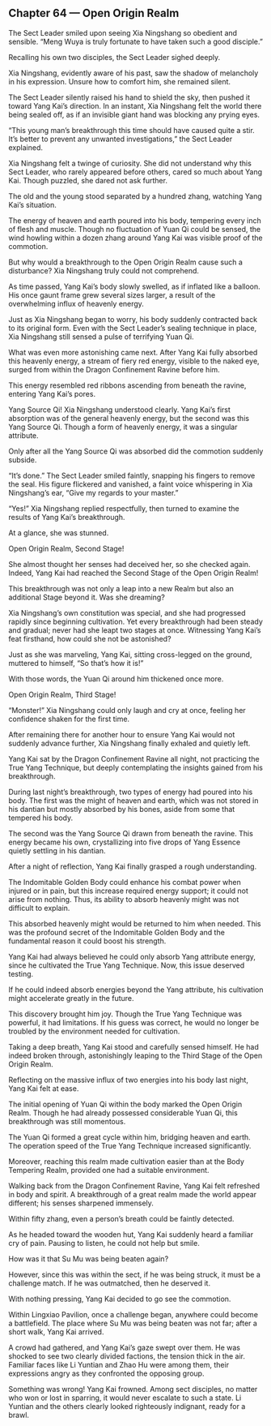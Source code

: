 ## Chapter 64 — Open Origin Realm

The Sect Leader smiled upon seeing Xia Ningshang so obedient and sensible. “Meng Wuya is truly fortunate to have taken such a good disciple.”

Recalling his own two disciples, the Sect Leader sighed deeply.

Xia Ningshang, evidently aware of his past, saw the shadow of melancholy in his expression. Unsure how to comfort him, she remained silent.

The Sect Leader silently raised his hand to shield the sky, then pushed it toward Yang Kai’s direction. In an instant, Xia Ningshang felt the world there being sealed off, as if an invisible giant hand was blocking any prying eyes.

“This young man’s breakthrough this time should have caused quite a stir. It’s better to prevent any unwanted investigations,” the Sect Leader explained.

Xia Ningshang felt a twinge of curiosity. She did not understand why this Sect Leader, who rarely appeared before others, cared so much about Yang Kai. Though puzzled, she dared not ask further.

The old and the young stood separated by a hundred zhang, watching Yang Kai’s situation.

The energy of heaven and earth poured into his body, tempering every inch of flesh and muscle. Though no fluctuation of Yuan Qi could be sensed, the wind howling within a dozen zhang around Yang Kai was visible proof of the commotion.

But why would a breakthrough to the Open Origin Realm cause such a disturbance? Xia Ningshang truly could not comprehend.

As time passed, Yang Kai’s body slowly swelled, as if inflated like a balloon. His once gaunt frame grew several sizes larger, a result of the overwhelming influx of heavenly energy.

Just as Xia Ningshang began to worry, his body suddenly contracted back to its original form. Even with the Sect Leader’s sealing technique in place, Xia Ningshang still sensed a pulse of terrifying Yuan Qi.

What was even more astonishing came next. After Yang Kai fully absorbed this heavenly energy, a stream of fiery red energy, visible to the naked eye, surged from within the Dragon Confinement Ravine before him.

This energy resembled red ribbons ascending from beneath the ravine, entering Yang Kai’s pores.

Yang Source Qi! Xia Ningshang understood clearly. Yang Kai’s first absorption was of the general heavenly energy, but the second was this Yang Source Qi. Though a form of heavenly energy, it was a singular attribute.

Only after all the Yang Source Qi was absorbed did the commotion suddenly subside.

“It’s done.” The Sect Leader smiled faintly, snapping his fingers to remove the seal. His figure flickered and vanished, a faint voice whispering in Xia Ningshang’s ear, “Give my regards to your master.”

“Yes!” Xia Ningshang replied respectfully, then turned to examine the results of Yang Kai’s breakthrough.

At a glance, she was stunned.

Open Origin Realm, Second Stage!

She almost thought her senses had deceived her, so she checked again. Indeed, Yang Kai had reached the Second Stage of the Open Origin Realm!

This breakthrough was not only a leap into a new Realm but also an additional Stage beyond it. Was she dreaming?

Xia Ningshang’s own constitution was special, and she had progressed rapidly since beginning cultivation. Yet every breakthrough had been steady and gradual; never had she leapt two stages at once. Witnessing Yang Kai’s feat firsthand, how could she not be astonished?

Just as she was marveling, Yang Kai, sitting cross-legged on the ground, muttered to himself, “So that’s how it is!”

With those words, the Yuan Qi around him thickened once more.

Open Origin Realm, Third Stage!

“Monster!” Xia Ningshang could only laugh and cry at once, feeling her confidence shaken for the first time.

After remaining there for another hour to ensure Yang Kai would not suddenly advance further, Xia Ningshang finally exhaled and quietly left.

Yang Kai sat by the Dragon Confinement Ravine all night, not practicing the True Yang Technique, but deeply contemplating the insights gained from his breakthrough.

During last night’s breakthrough, two types of energy had poured into his body. The first was the might of heaven and earth, which was not stored in his dantian but mostly absorbed by his bones, aside from some that tempered his body.

The second was the Yang Source Qi drawn from beneath the ravine. This energy became his own, crystallizing into five drops of Yang Essence quietly settling in his dantian.

After a night of reflection, Yang Kai finally grasped a rough understanding.

The Indomitable Golden Body could enhance his combat power when injured or in pain, but this increase required energy support; it could not arise from nothing. Thus, its ability to absorb heavenly might was not difficult to explain.

This absorbed heavenly might would be returned to him when needed. This was the profound secret of the Indomitable Golden Body and the fundamental reason it could boost his strength.

Yang Kai had always believed he could only absorb Yang attribute energy, since he cultivated the True Yang Technique. Now, this issue deserved testing.

If he could indeed absorb energies beyond the Yang attribute, his cultivation might accelerate greatly in the future.

This discovery brought him joy. Though the True Yang Technique was powerful, it had limitations. If his guess was correct, he would no longer be troubled by the environment needed for cultivation.

Taking a deep breath, Yang Kai stood and carefully sensed himself. He had indeed broken through, astonishingly leaping to the Third Stage of the Open Origin Realm.

Reflecting on the massive influx of two energies into his body last night, Yang Kai felt at ease.

The initial opening of Yuan Qi within the body marked the Open Origin Realm. Though he had already possessed considerable Yuan Qi, this breakthrough was still momentous.

The Yuan Qi formed a great cycle within him, bridging heaven and earth. The operation speed of the True Yang Technique increased significantly.

Moreover, reaching this realm made cultivation easier than at the Body Tempering Realm, provided one had a suitable environment.

Walking back from the Dragon Confinement Ravine, Yang Kai felt refreshed in body and spirit. A breakthrough of a great realm made the world appear different; his senses sharpened immensely.

Within fifty zhang, even a person’s breath could be faintly detected.

As he headed toward the wooden hut, Yang Kai suddenly heard a familiar cry of pain. Pausing to listen, he could not help but smile.

How was it that Su Mu was being beaten again?

However, since this was within the sect, if he was being struck, it must be a challenge match. If he was outmatched, then he deserved it.

With nothing pressing, Yang Kai decided to go see the commotion.

Within Lingxiao Pavilion, once a challenge began, anywhere could become a battlefield. The place where Su Mu was being beaten was not far; after a short walk, Yang Kai arrived.

A crowd had gathered, and Yang Kai’s gaze swept over them. He was shocked to see two clearly divided factions, the tension thick in the air. Familiar faces like Li Yuntian and Zhao Hu were among them, their expressions angry as they confronted the opposing group.

Something was wrong! Yang Kai frowned. Among sect disciples, no matter who won or lost in sparring, it would never escalate to such a state. Li Yuntian and the others clearly looked righteously indignant, ready for a brawl.